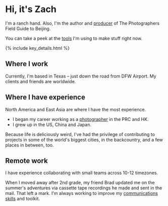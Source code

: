 # Hi, it's Zach

I'm a ranch hand. Also, I'm the author and [producer](https://www.zachmccabe.com/beijing/how_the_book_got_made.html) of The Photographers Field Guide to Beijing.

You can take a peek at the [tools](https://www.zachmccabe.com/tools.html) I'm using to make stuff right now.


{% include key_details.html %}



## Where I work

Currently, I'm based in Texas – just down the road from DFW Airport. My clients and friends are worldwide.



## Where I have experience

North America and East Asia are where I have the most experience.

  + I began my career working as a [photographer](https://www.zachmccabe.com/postcard.html) in the PRC and HK.
  + I grew up in the US, China and Japan.

Because life is deliciously weird, I've had the privilege of contributing to projects in some of the world's biggest cities, in the backcountry, and a few places in between, too.



## Remote work

I have experience collaborating with small teams across 10-12 timezones.

When I moved away after 2nd grade, my friend Brad updated me on the summer's adventures via cassette tape recordings he made and sent in the mail. That left a mark. I'm always working to improve my [communications skills](https://www.zachmccabe.com/ask_dumb_questions.html) and toolkit.
